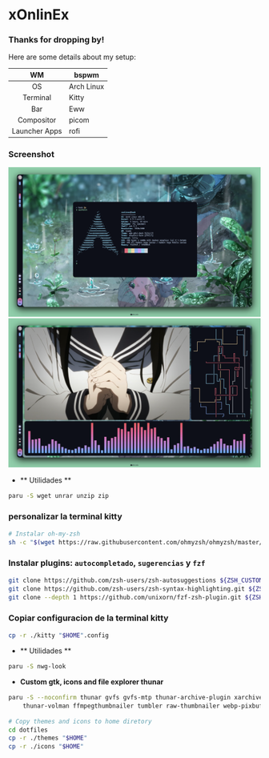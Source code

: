 # xOnlinEx
### Thanks for dropping by!
Here are some details about my setup:

|       WM      | bspwm      |
|:-------------:|------------|
|       OS      | Arch Linux |
|    Terminal   |    Kitty   |
|      Bar      |     Eww    |
|   Compositor  |   picom    |
| Launcher Apps |    rofi    |

### Screenshot
![Image text](https://github.com/xOnlinEx/bspwm/blob/main/.screenshots/1.png)
![Image text](https://github.com/xOnlinEx/bspwm/blob/main/.screenshots/2.png)

- ** Utilidades **
```sh
paru -S wget unrar unzip zip
```
### personalizar la terminal kitty
```sh
# Instalar oh-my-zsh
sh -c "$(wget https://raw.githubusercontent.com/ohmyzsh/ohmyzsh/master/tools/install.sh -O -)"
```

### Instalar plugins: `autocompletado`, `sugerencias` y `fzf`
```sh
git clone https://github.com/zsh-users/zsh-autosuggestions ${ZSH_CUSTOM:-~/.oh-my-zsh/custom}/plugins/zsh-autosuggestions
git clone https://github.com/zsh-users/zsh-syntax-highlighting.git ${ZSH_CUSTOM:-~/.oh-my-zsh/custom}/plugins/zsh-syntax-highlighting
git clone --depth 1 https://github.com/unixorn/fzf-zsh-plugin.git ${ZSH_CUSTOM:-~/.oh-my-zsh/custom}/plugins/fzf-zsh-plugin
```

### Copiar configuracion de la terminal kitty
```sh
cp -r ./kitty "$HOME".config
```
- ** Utilidades **
```sh
paru -S nwg-look
```

- **Custom gtk, icons and file explorer thunar**
```sh
paru -S --noconfirm thunar gvfs gvfs-mtp thunar-archive-plugin xarchiver \
    thunar-volman ffmpegthumbnailer tumbler raw-thumbnailer webp-pixbuf-loader
```
```sh
# Copy themes and icons to home diretory
cd dotfiles
cp -r ./themes "$HOME"
cp -r ./icons "$HOME"
```